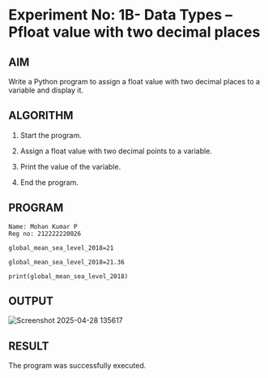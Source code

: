 # Experiment No: 1B- Data Types – Pfloat value with two decimal places

## AIM  
Write a Python program to assign a float value with two decimal places to a variable and display it.

## ALGORITHM  
1. Start the program.

2. Assign a float value with two decimal points to a variable.

3. Print the value of the variable.

4. End the program.

## PROGRAM
```
Name: Mohan Kumar P
Reg no: 212222220026

global_mean_sea_level_2018=21

global_mean_sea_level_2018=21.36

print(global_mean_sea_level_2018)

```
## OUTPUT

![Screenshot 2025-04-28 135617](https://github.com/user-attachments/assets/bc02d5fa-8a0e-465a-8708-0de7798e6582)


## RESULT
The program was successfully executed.
